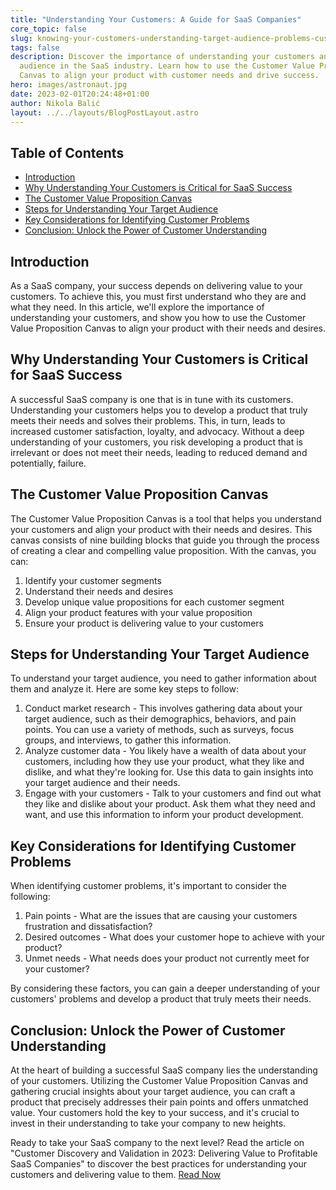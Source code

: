 ```yaml
---
title: "Understanding Your Customers: A Guide for SaaS Companies"
core_topic: false
slug: knowing-your-customers-understanding-target-audience-problems-customer-value-proposition-canvas
tags: false
description: Discover the importance of understanding your customers and target
  audience in the SaaS industry. Learn how to use the Customer Value Proposition
  Canvas to align your product with customer needs and drive success.
hero: images/astronaut.jpg
date: 2023-02-01T20:24:48+01:00
author: Nikola Balić
layout: ../../layouts/BlogPostLayout.astro
---
```

## Table of Contents
- [Introduction](#introduction)
- [Why Understanding Your Customers is Critical for SaaS Success](#why-understanding-your-customers-is-critical-for-saas-success)
- [The Customer Value Proposition Canvas](#the-customer-value-proposition-canvas)
- [Steps for Understanding Your Target Audience](#steps-for-understanding-your-target-audience)
- [Key Considerations for Identifying Customer Problems](#key-considerations-for-identifying-customer-problems)
- [Conclusion: Unlock the Power of Customer Understanding](#conclusion)

<a id="#introduction"></a>
## Introduction
As a SaaS company, your success depends on delivering value to your customers. To achieve this, you must first understand who they are and what they need. In this article, we'll explore the importance of understanding your customers, and show you how to use the Customer Value Proposition Canvas to align your product with their needs and desires.

<a id="#why-understanding-your-customers-is-critical-for-saas-success"></a>
## Why Understanding Your Customers is Critical for SaaS Success
A successful SaaS company is one that is in tune with its customers. Understanding your customers helps you to develop a product that truly meets their needs and solves their problems. This, in turn, leads to increased customer satisfaction, loyalty, and advocacy. Without a deep understanding of your customers, you risk developing a product that is irrelevant or does not meet their needs, leading to reduced demand and potentially, failure.

<a id="#the-customer-value-proposition-canvas"></a>
## The Customer Value Proposition Canvas
The Customer Value Proposition Canvas is a tool that helps you understand your customers and align your product with their needs and desires. This canvas consists of nine building blocks that guide you through the process of creating a clear and compelling value proposition. With the canvas, you can:

1. Identify your customer segments
2. Understand their needs and desires
3. Develop unique value propositions for each customer segment
4. Align your product features with your value proposition
5. Ensure your product is delivering value to your customers

<a id="#steps-for-understanding-your-target-audience"></a>
## Steps for Understanding Your Target Audience
To understand your target audience, you need to gather information about them and analyze it. Here are some key steps to follow:

1. Conduct market research - This involves gathering data about your target audience, such as their demographics, behaviors, and pain points. You can use a variety of methods, such as surveys, focus groups, and interviews, to gather this information.
2. Analyze customer data - You likely have a wealth of data about your customers, including how they use your product, what they like and dislike, and what they're looking for. Use this data to gain insights into your target audience and their needs.
3. Engage with your customers - Talk to your customers and find out what they like and dislike about your product. Ask them what they need and want, and use this information to inform your product development.

<a id="#key-considerations-for-identifying-customer-problems"></a>
## Key Considerations for Identifying Customer Problems
When identifying customer problems, it's important to consider the following:

1. Pain points - What are the issues that are causing your customers frustration and dissatisfaction?
2. Desired outcomes - What does your customer hope to achieve with your product?
3. Unmet needs - What needs does your product not currently meet for your customer?

By considering these factors, you can gain a deeper understanding of your customers' problems and develop a product that truly meets their needs.

<a id="#conclusion"></a>
## Conclusion: Unlock the Power of Customer Understanding
At the heart of building a successful SaaS company lies the understanding of your customers. Utilizing the Customer Value Proposition Canvas and gathering crucial insights about your target audience, you can craft a product that precisely addresses their pain points and offers unmatched value. Your customers hold the key to your success, and it's crucial to invest in their understanding to take your company to new heights.

Ready to take your SaaS company to the next level? Read the article on "Customer Discovery and Validation in 2023: Delivering Value to Profitable SaaS Companies" to discover the best practices for understanding your customers and delivering value to them. [Read Now](https://www.pulent.com/posts/customer-discovery-and-validation-delivering-value-to-profitable-saas-companies/)